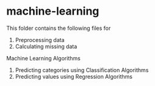 # machine-learning
This folder contains the following files for
1. Preprocessing data
2. Calculating missing data

Machine Learning Algorithms
1. Predicting categories using Classification Algorithms
2. Predicting values using Regression Algorithms
